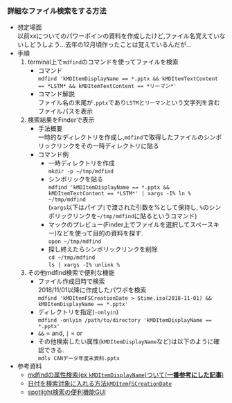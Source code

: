 ### 詳細なファイル検索をする方法
+ 想定場面  
以前xxについてのパワーポインの資料を作成したけど,ファイル名覚えていないしどうしよう...去年の12月頃作ったことは覚えているんだが...  
+ 手順  
    1. terminal上で`mdfind`のコマンドを使ってファイルを検索  
        * コマンド  
        `mdfind 'kMDItemDisplayName == *.pptx && kMDItemTextContent == *LSTM* && kMDItemTextContent == *リーマン*'`  
        * コマンド解説  
        ファイル名の末尾が`.pptx`であり`LSTM`と`リーマン`という文字列を含むファイルパスを表示
    2. 検索結果をFinderで表示  
        * 手法概要  
        一時的なディレクトリを作成し,`mdfind`で取得したファイルのシンボリックリンクをその一時ディレクトリに貼る  
        * コマンド例  
            * 一時ディレクトリを作成  
            `mkdir -p ~/tmp/mdfind`   
            * シンボリックを貼る  
            `mdfind 'kMDItemDisplayName == *.pptx && kMDItemTextContent == *LSTM*' | xargs -I% ln % ~/tmp/mdfind`  
            (`xargs`以下はパイプ`|`で渡された引数を%として保持し, `%`のシンボリックリンクを`~/tmp/mdfind`に貼るというコマンド)  
            * マックのプレビュー(Finder上でファイルを選択してスペースキー)などを使って目的の資料を探す.  
            `open ~/tmp/mdfind`  
            * 探し終えたらシンボリックリンクを削除  
            `cd ~/tmp/mdfind`  
            `ls | xargs -I% unlink %`  
    3. その他mdfind検索で便利な機能      
        + ファイル作成日時で検索  
        2018/11/01以降に作成したパワポを検索    
        `mdfind 'kMDItemFSCreationDate > $time.iso(2018-11-01) && kMDItemDisplayName == *.pptx'`  
        + ディレクトリを指定(`-onlyin`)   
        `mdfind -onlyin /path/to/directory 'kMDItemDisplayName == *.pptx'`  
        + `&&` = and, `|` = or  
        + その他検索したい属性(`kMDItemDisplayName`など)は以下のように確認できる.  
        `mdls CANデータ年度末資料.pptx`
+ 参考資料    
    + [mdfindの属性検索(ex `kMDItemDisplayName`)ついて(**一番参考にした記事**)](http://baqamore.hatenablog.com/entry/2013/02/20/193924)
    + [日付を検索対象に入れる方法`kMDItemFSCreationDate`](https://apple.stackexchange.com/questions/247298/use-mdfind-for-a-date-range-on-os-x)
    + [spotlight検索の便利機能GUI](https://ferret-plus.com/8073)
